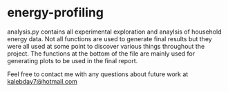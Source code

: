 # energy-profiling

analysis.py contains all experimental exploration and anaylsis of household energy data.
Not all functions are used to generate final results but they were all used at some point to discover various things throughout the project.
The functions at the bottom of the file are mainly used for generating plots to be used in the final report.

Feel free to contact me with any questions about future work at kalebday7@hotmail.com
